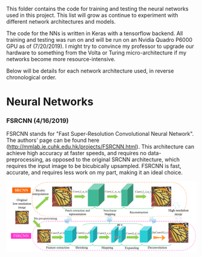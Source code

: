 This folder contains the code for training and testing the neural networks used in this project. This list will grow as continue
to experiment with different network architectures and models.

The code for the NNs is written in Keras with a tensorflow backend. All training and testing was run on and will be
run on an Nvidia Quadro P6000 GPU as of (7/20/2019). I might try to convince my professor to upgrade our hardware to something
from the Volta or Turing micro-architecture if my networks become more resource-intensive.

Below will be details for each network architecture used, in reverse chronological order.

# Neural Networks

### FSRCNN (4/16/2019)

FSRCNN stands for "Fast Super-Resolution Convolutional Neural Network". The authors' page can be found here (http://mmlab.ie.cuhk.edu.hk/projects/FSRCNN.html).
This architecture can achieve high accuracy at faster speeds, and requires no data-preprocessing, as opposed to the original SRCNN
architecture, which requires the input image to be bicubically upsampled. FSRCNN is fast, accurate, and requires less work on my
part, making it an ideal choice.

![FSRCNN](../readme_imgs/FSRCNN.png)
